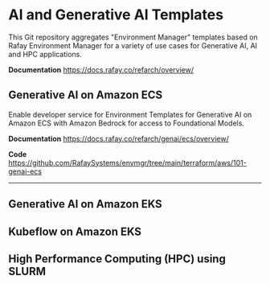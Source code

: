 # AI and Generative AI Templates 
This Git repository aggregates "Environment Manager" templates based on Rafay Environment Manager for a variety of use cases for Generative AI, AI and HPC applications. 

**Documentation**
https://docs.rafay.co/refarch/overview/

## Generative AI on Amazon ECS
Enable developer service for Environment Templates for Generative AI on Amazon ECS with Amazon Bedrock for access to Foundational Models. 

**Documentation**
https://docs.rafay.co/refarch/genai/ecs/overview/

**Code**
https://github.com/RafaySystems/envmgr/tree/main/terraform/aws/101-genai-ecs

---

## Generative AI on Amazon EKS 

## Kubeflow on Amazon EKS

## High Performance Computing (HPC) using SLURM 
